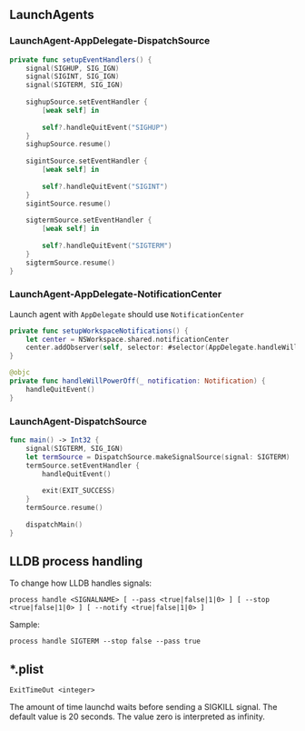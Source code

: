 ## LaunchAgents

### LaunchAgent-AppDelegate-DispatchSource

```Swift
private func setupEventHandlers() {
    signal(SIGHUP, SIG_IGN)
    signal(SIGINT, SIG_IGN)
    signal(SIGTERM, SIG_IGN)
    
    sighupSource.setEventHandler {
        [weak self] in
        
        self?.handleQuitEvent("SIGHUP")
    }
    sighupSource.resume()
    
    sigintSource.setEventHandler {
        [weak self] in
        
        self?.handleQuitEvent("SIGINT")
    }
    sigintSource.resume()
    
    sigtermSource.setEventHandler {
        [weak self] in
        
        self?.handleQuitEvent("SIGTERM")
    }
    sigtermSource.resume()
}
```

### LaunchAgent-AppDelegate-NotificationCenter

Launch agent with `AppDelegate` should use `NotificationCenter`

```Swift
private func setupWorkspaceNotifications() {
    let center = NSWorkspace.shared.notificationCenter
    center.addObserver(self, selector: #selector(AppDelegate.handleWillPowerOff(_:)), name: NSWorkspace.willPowerOffNotification, object: nil)
}

@objc
private func handleWillPowerOff(_ notification: Notification) {
    handleQuitEvent()
}
```

### LaunchAgent-DispatchSource

```Swift
func main() -> Int32 {
    signal(SIGTERM, SIG_IGN)
    let termSource = DispatchSource.makeSignalSource(signal: SIGTERM)
    termSource.setEventHandler {
        handleQuitEvent()
        
        exit(EXIT_SUCCESS)
    }
    termSource.resume()
    
    dispatchMain()
}
```

## LLDB process handling

To change how LLDB handles signals:

```
process handle <SIGNALNAME> [ --pass <true|false|1|0> ] [ --stop <true|false|1|0> ] [ --notify <true|false|1|0> ]
```

Sample:

```
process handle SIGTERM --stop false --pass true
```

## *.plist

```
ExitTimeOut <integer>
```
The amount of time launchd waits before sending a SIGKILL signal. The default value is 20 seconds. The value zero is interpreted as infinity.
